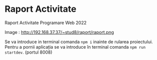 # Raport Activitate
Raport Activitate Programare Web 2022

Image : http://192.168.37.37/~stud8/raport/raport.png

Se va introduce in terminal comanda ```npm i``` inainte de rularea proiectului.
Pentru a pornii aplicația se va introduce în terminal comanda ```npm run startdev```. (portul 8008)
